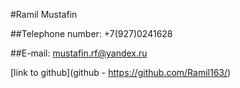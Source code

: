 #Ramil Mustafin

##Telephone number: +7(927)0241628

##E-mail: mustafin.rf@yandex.ru

[link to github](github - https://github.com/Ramil163/)
